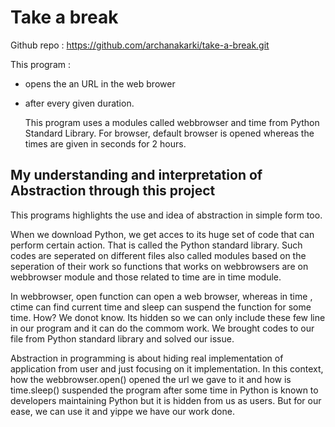 # Take a break

Github repo : <https://github.com/archanakarki/take-a-break.git>

This program :

- opens the an URL in the web brower
- after every given duration.

  This program uses a modules called webbrowser and time from Python Standard Library.
  For browser, default browser is opened whereas the times are given in seconds for 2 hours.

## My understanding and interpretation of Abstraction through this project

This programs highlights the use and idea of abstraction in simple form too.

When we download Python, we get acces to its huge set of code that can perform certain action.
That is called the Python standard library. Such codes are seperated on different files also called
modules based on the seperation of their work so functions that works on webbrowsers are on webbrowser
module and those related to time are in time module.

In webbrowser, open function can open a web browser, whereas in time , ctime can find current time and sleep can suspend the function for some time. How? We donot know. Its hidden so we can only include these few line in our program and it can do the commom work. We brought codes to our file from Python standard library and solved our issue.

Abstraction in programming is about hiding real implementation of application from user and just focusing on it implementation. In this context, how the webbrowser.open() opened the url we gave to it and how is time.sleep() suspended the program after some time in Python is known to developers maintaining Python but it is hidden from us as users. But for our ease, we can use it and yippe we have our work done.
